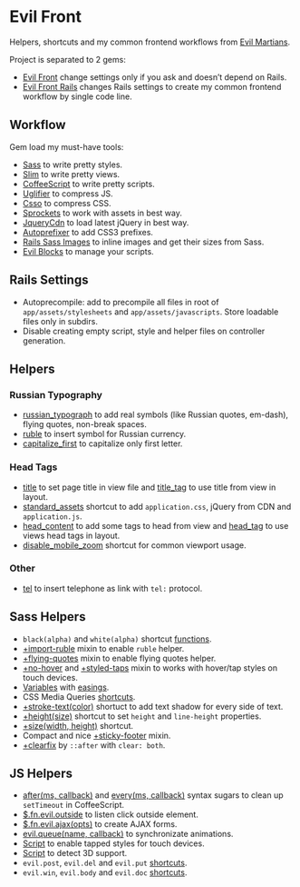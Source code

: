 # Evil Front

Helpers, shortcuts and my common frontend workflows
from [Evil Martians](http://evilmartians.com/).

Project is separated to 2 gems:
* [Evil Front](evil-front/) change settings only if you ask and doesn’t depend
  on Rails.
* [Evil Front Rails](evil-front-rails/) changes Rails settings to create
  my common frontend workflow by single code line.

## Workflow

Gem load my must-have tools:
* [Sass](http://sass-lang.com/) to write pretty styles.
* [Slim](http://slim-lang.com/) to write pretty views.
* [CoffeeScript](http://coffeescript.org/) to write pretty scripts.
* [Uglifier](https://github.com/lautis/uglifier) to compress JS.
* [Csso](http://bem.info/tools/csso/) to compress CSS.
* [Sprockets](https://github.com/sstephenson/sprockets) to work with assets
  in best way.
* [JqueryCdn](https://github.com/ai/jquery-cdn) to load latest jQuery
  in best way.
* [Autoprefixer](https://github.com/ai/autoprefixer) to add CSS3 prefixes.
* [Rails Sass Images](https://github.com/ai/rails-sass-images) to inline images
  and get their sizes from Sass.
* [Evil Blocks](https://github.com/ai/evil-blocks) to manage your scripts.

## Rails Settings

* Autoprecompile: add to precompile all files in root of
  `app/assets/stylesheets` and `app/assets/javascripts`.
  Store loadable files only in subdirs.
* Disable creating empty script, style and helper files
  on controller generation.

## Helpers

### Russian Typography

* [russian_typograph](evil-front/lib/evil-front/helpers/russian_typograph.rb)
  to add real symbols (like Russian quotes, em-dash), flying quotes,
  non-break spaces.
* [ruble](evil-front/lib/evil-front/helpers/ruble.rb) to insert symbol
  for Russian currency.
* [capitalize_first](evil-front/lib/evil-front/helpers/capitalize_first.rb)
  to capitalize only first letter.

### Head Tags

* [title](evil-front/lib/evil-front/helpers/title.rb) to set page title
  in view file and [title_tag](evil-front/lib/evil-front/helpers/title_tag.rb)
  to use title from view in layout.
* [standard_assets](evil-front/lib/evil-front/helpers/standard_assets.rb)
  shortcut to add `application.css`, jQuery from CDN and `application.js`.
* [head_content](evil-front/lib/evil-front/helpers/head_content.rb)
  to add some tags to head from view and
  [head_tag](evil-front/lib/evil-front/helpers/head_tag.rb) to use views
  head tags in layout.
* [disable_mobile_zoom](evil-front/lib/evil-front/helpers/disable_mobile_zoom.rb)
  shortcut for common viewport usage.

### Other

* [tel](evil-front/lib/evil-front/helpers/tel.rb) to insert telephone as link
  with `tel:` protocol.

## Sass Helpers

* `black(alpha)` and `white(alpha)` shortcut
  [functions](evil-front/lib/assets/stylesheets/evil-front/colors.sass).
* [+import-ruble](evil-front/lib/assets/stylesheets/evil-front/import-ruble.sass)
  mixin to enable `ruble` helper.
* [+flying-quotes](evil-front/lib/assets/stylesheets/evil-front/flying-quotes.sass)
  mixin to enable flying quotes helper.
* [+no-hover](evil-front/lib/assets/stylesheets/evil-front/no-hover.sass) and
  [+styled-taps](evil-front/lib/assets/stylesheets/evil-front/styled-taps.sass)
  mixin to works with hover/tap styles on touch devices.
* [Variables](evil-front/lib/assets/stylesheets/evil-front/easings.sass)
  with [easings](http://easings.net/).
* CSS Media Queries
  [shortcuts](evil-front/lib/assets/stylesheets/evil-front/media.sass).
* [+stroke-text(color)](evil-front/lib/assets/stylesheets/evil-front/stroke-text.sass)
  shortuct to add text shadow for every side of text.
* [+height(size)](evil-front/lib/assets/stylesheets/evil-front/height.sass)
  shortcut to set `height` and `line-height` properties.
* [+size(width, height)](evil-front/lib/assets/stylesheets/evil-front/size.sass)
  shortcut.
* Compact and nice
  [+sticky-footer](evil-front/lib/assets/stylesheets/evil-front/sticky-footer.sass)
  mixin.
* [+clearfix](evil-front/lib/assets/stylesheets/evil-front/clearfix.sass)
  by `::after` with `clear: both`.

## JS Helpers

* [after(ms, callback)](evil-front/lib/assets/javascripts/evil-front/after.js)
  and
  [every(ms, callback)](evil-front/lib/assets/javascripts/evil-front/every.js)
  syntax sugars to clean up `setTimeout` in CoffeeScript.
* [$.fn.evil.outside](evil-front/lib/assets/javascripts/evil-front/outside.js)
  to listen click outside element.
* [$.fn.evil.ajax(opts)](evil-front/lib/assets/javascripts/evil-front/ajax.js)
  to create AJAX forms.
* [evil.queue(name, callback)](evil-front/lib/assets/javascripts/evil-front/queue.js)
  to synchronizate animations.
* [Script](evil-front/lib/assets/javascripts/evil-front/tappable.js)
  to enable tapped styles for touch devices.
* [Script](evil-front/lib/assets/javascripts/evil-front/detect-3d.js)
  to detect 3D support.
* `evil.post`, `evil.del` and `evil.put`
  [shortcuts](evil-front/lib/assets/javascripts/evil-front/http.js).
* `evil.win`, `evil.body` and `evil.doc`
  [shortcuts](evil-front/lib/assets/javascripts/evil-front/core.js).
